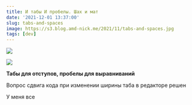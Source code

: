 ```yaml
---
title: И табы И пробелы. Шах и мат
date: '2021-12-01 13:37:00'
slug: tabs-and-spaces
image: https://s3.blog.amd-nick.me/2021/11/tabs-and-spaces.jpg
tags: [dev]
---
```


![](https://s3.blog.amd-nick.me/2021/11/tabs-and-spaces.jpg)

<!--truncate-->

![](https://s3.blog.amd-nick.me/2021/11/image-4.png)

**Табы для отступов, пробелы для выравниваний**

Вопрос сдвига кода при изменении ширины таба в редакторе решен

У меня все
